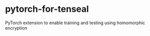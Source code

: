 # pytorch-for-tenseal
PyTorch extension to enable training and testing using homomorphic encryption
